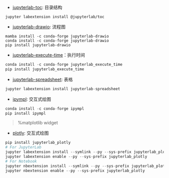 - [jupyterlab-toc](https://github.com/jupyterlab/jupyterlab-toc): 目录结构
```shell
jupyter labextension install @jupyterlab/toc
```

- [jupyterlab-drawio](https://github.com/QuantStack/jupyterlab-drawio): 流程图
```shell
mamba install -c conda-forge jupyterlab-drawio
conda install -c conda-forge jupyterlab-drawio
pip install jupyterlab-drawio
```

- [jupyterlab-execute-time](https://github.com/deshaw/jupyterlab-execute-time)：执行时间
```python
conda install -c conda-forge jupyterlab_execute_time
pip install jupyterlab_execute_time
```

- [jupyterlab-spreadsheet](https://github.com/quigleyj97/jupyterlab-spreadsheet): 表格
```python
jupyter labextension install jupyterlab-spreadsheet
```

- [ipympl](https://github.com/matplotlib/ipympl): 交互式绘图
```python
conda install -c conda-forge ipympl
pip install ipympl
```
> %matplotlib widget

- [plotly](https://github.com/gnestor/jupyterlab_plotly): 交互式绘图
```python
pip install jupyterlab_plotly
# For JupyterLab
jupyter labextension install --symlink --py --sys-prefix jupyterlab_plotly
jupyter labextension enable --py --sys-prefix jupyterlab_plotly
# For Notebook
jupyter nbextension install --symlink --py --sys-prefix jupyterlab_plotly
jupyter nbextension enable --py --sys-prefix jupyterlab_plotly
```
